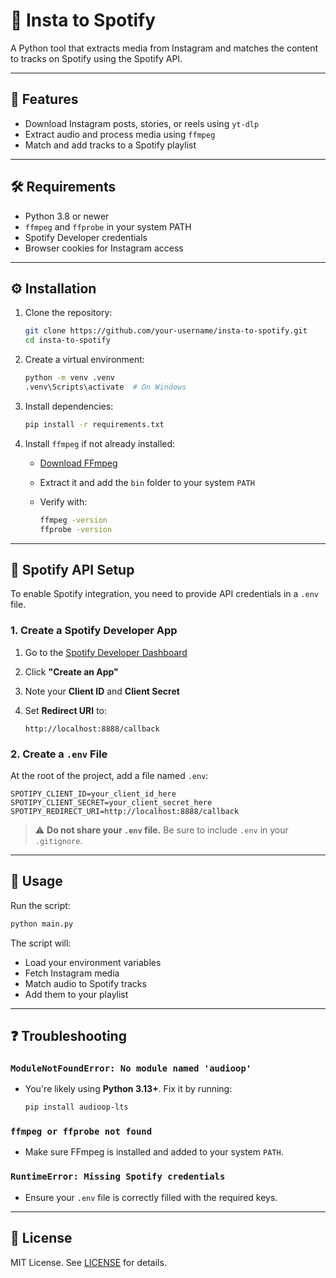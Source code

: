 # 📸 Insta to Spotify

A Python tool that extracts media from Instagram and matches the content to tracks on Spotify using the Spotify API.

---

## 🚀 Features

* Download Instagram posts, stories, or reels using `yt-dlp`
* Extract audio and process media using `ffmpeg`
* Match and add tracks to a Spotify playlist

---

## 🛠 Requirements

* Python 3.8 or newer
* `ffmpeg` and `ffprobe` in your system PATH
* Spotify Developer credentials
* Browser cookies for Instagram access

---

## ⚙️ Installation

1. Clone the repository:

   ```bash
   git clone https://github.com/your-username/insta-to-spotify.git
   cd insta-to-spotify
   ```

2. Create a virtual environment:

   ```bash
   python -m venv .venv
   .venv\Scripts\activate  # On Windows
   ```

3. Install dependencies:

   ```bash
   pip install -r requirements.txt
   ```

4. Install `ffmpeg` if not already installed:

   * [Download FFmpeg](https://www.gyan.dev/ffmpeg/builds/)
   * Extract it and add the `bin` folder to your system `PATH`
   * Verify with:

     ```bash
     ffmpeg -version
     ffprobe -version
     ```

---

## 🔐 Spotify API Setup

To enable Spotify integration, you need to provide API credentials in a `.env` file.

### 1. Create a Spotify Developer App

1. Go to the [Spotify Developer Dashboard](https://developer.spotify.com/dashboard)
2. Click **"Create an App"**
3. Note your **Client ID** and **Client Secret**
4. Set **Redirect URI** to:

   ```
   http://localhost:8888/callback
   ```

### 2. Create a `.env` File

At the root of the project, add a file named `.env`:

```env
SPOTIPY_CLIENT_ID=your_client_id_here
SPOTIPY_CLIENT_SECRET=your_client_secret_here
SPOTIPY_REDIRECT_URI=http://localhost:8888/callback
```

> ⚠️ **Do not share your `.env` file.** Be sure to include `.env` in your `.gitignore`.

---

## 🧪 Usage

Run the script:

```bash
python main.py
```

The script will:

* Load your environment variables
* Fetch Instagram media
* Match audio to Spotify tracks
* Add them to your playlist

---

## ❓ Troubleshooting

### `ModuleNotFoundError: No module named 'audioop'`

* You're likely using **Python 3.13+**. Fix it by running:

  ```bash
  pip install audioop-lts
  ```

### `ffmpeg or ffprobe not found`

* Make sure FFmpeg is installed and added to your system `PATH`.

### `RuntimeError: Missing Spotify credentials`

* Ensure your `.env` file is correctly filled with the required keys.

---

## 📄 License

MIT License. See [LICENSE](LICENSE) for details.
